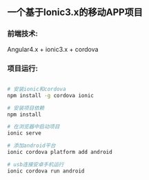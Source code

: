 ## 一个基于Ionic3.x的移动APP项目

### 前端技术:

Angular4.x + ionic3.x + cordova

### 项目运行:

```bash

# 安装ionic和cordova
npm install -g cordova ionic

# 安装项目依赖
npm install

# 在浏览器中启动项目
ionic serve

# 添加android平台
ionic cordova platform add android

# usb连接安卓手机运行
ionic cordova run android

```
